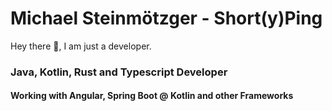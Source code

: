 # Michael Steinmötzger - Short(y)Ping

Hey there 👋, I am just a developer.

### Java, Kotlin, Rust and Typescript Developer
#### Working with Angular, Spring Boot @ Kotlin and other Frameworks
